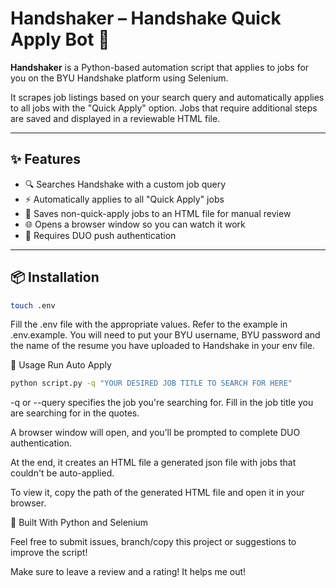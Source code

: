 # Handshaker – Handshake Quick Apply Bot 🤖

**Handshaker** is a Python-based automation script that applies to jobs for you on the BYU Handshake platform using Selenium.

It scrapes job listings based on your search query and automatically applies to all jobs with the "Quick Apply" option. Jobs that require additional steps are saved and displayed in a reviewable HTML file.

---

## ✨ Features

- 🔍 Searches Handshake with a custom job query
- ⚡ Automatically applies to all "Quick Apply" jobs
- 📝 Saves non-quick-apply jobs to an HTML file for manual review
- 🌐 Opens a browser window so you can watch it work
- 🔐 Requires DUO push authentication

---

## 📦 Installation

```bash
touch .env
```

Fill the .env file with the appropriate values. Refer to the example in .env.example.
You will need to put your BYU username, BYU password and the name of the resume you have uploaded to Handshake in your env file.

🚀 Usage
Run Auto Apply

```bash
python script.py -q "YOUR DESIRED JOB TITLE TO SEARCH FOR HERE"
```
-q or --query specifies the job you're searching for. Fill in the job title you are searching for in the quotes.

A browser window will open, and you’ll be prompted to complete DUO authentication.

At the end, it creates an HTML file a generated json file with jobs that couldn't be auto-applied.

To view it, copy the path of the generated HTML file and open it in your browser.

🧰 Built With Python and Selenium

Feel free to submit issues, branch/copy this project or suggestions to improve the script!

Make sure to leave a review and a rating! It helps me out!
